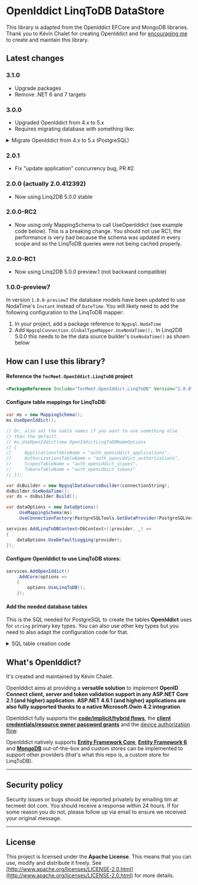﻿# OpenIddict LinqToDB DataStore

This library is adapted from the OpenIddict EFCore and MongoDB libraries.
Thank you to Kévin Chalet for creating OpenIddict and for [encouraging
me](https://github.com/openiddict/openiddict-core/issues/1503) to create and maintain this library.

## Latest changes

### 3.1.0
- Upgrade packages
- Remove .NET 6 and 7 targets

### 3.0.0
- Upgraded OpenIddict from 4.x to 5.x
- Requires migrating database with something like:
 <details>
<summary>Migrate OpenIddict from 4.x to 5.x (PostgreSQL)</summary>

```sql
ALTER TABLE auth_openiddict_applications RENAME COLUMN type TO client_type;
ALTER TABLE auth_openiddict_applications ADD COLUMN application_type text;
ALTER TABLE auth_openiddict_applications ADD COLUMN settings text;
ALTER TABLE auth_openiddict_applications ADD COLUMN json_web_key_set text;
```
</details>

### 2.0.1
- Fix "update application" concurrency bug, PR #2

### 2.0.0 (actually 2.0.412392)
- Now using Linq2DB 5.0.0 stable

### 2.0.0-RC2
- Now using only MappingSchema to call UseOpenIddict (see example code below).
This is a breaking change.
You should not use RC1, the performance is very bad because the schema
was updated in every scope and so the LinqToDB queries were not being cached properly.

### 2.0.0-RC1
- Now using Linq2DB 5.0.0 preview.1 (not backward compatible)

### 1.0.0-preview7
In version `1.0.0-preview7` the database models have been updated to use NodaTime's
`Instant` instead of `DateTime`. You will likely need to add the following configuration
to the LinqToDB mapper: 
1. In your project, add a package reference to `Npgsql.NodaTime`
2. Add `NpgsqlConnection.GlobalTypeMapper.UseNodaTime();`. In Linq2DB 5.0.0
this needs to be the data source builder's `UseNodaTime()` as shown below

## How can I use this library?

#### Reference the `TecMeet.OpenIddict.LinqToDB` project
```xml
<PackageReference Include="TecMeet.OpenIddict.LinqToDB" Version="2.0.0" />
```

#### Configure table mappings for LinqToDB:
```csharp
var ms = new MappingSchema();
ms.UseOpenIddict();

// Or, also set the table names if you want to use something else
// than the default.
// ms.UseOpenIddict(new OpenIddictLinqToDBNameOptions
// {
//     ApplicationsTableName = "auth_openiddict_applications",
//     AuthorizationsTableName = "auth_openiddict_authorizations",
//     ScopesTableName = "auth_openiddict_scopes",
//     TokensTableName = "auth_openiddict_tokens"
// });

var dsBuilder = new NpgsqlDataSourceBuilder(connectionString);
dsBuilder.UseNodaTime();
var ds = dsBuilder.Build();

var dataOptions = new DataOptions()
    .UseMappingSchema(ms)
    .UseConnectionFactory(PostgreSQLTools.GetDataProvider(PostgreSQLVersion.v95), ds.CreateConnection);

services.AddLinqToDBContext<DbContext>((provider, _) =>
{
    dataOptions.UseDefaultLogging(provider);
});
```

#### Configure OpenIddict to use LinqToDB stores:
```csharp
services.AddOpenIddict()
    .AddCore(options =>
    {
        options.UseLinqToDB();
    });
```

#### Add the needed database tables
This is the SQL needed for PostgreSQL to create the tables **OpenIddict** uses for `string` primary key types. You
can also use other key types but you need to also adapt the configuration code for that.
<details>
<summary>SQL table creation code</summary>

```postgresql
CREATE TABLE auth_openiddict_applications
(
    type                      text      NULL,
    requirements              text      NULL,
    redirect_uris             text      NULL,
    properties                text      NULL,
    post_logout_redirect_uris text      NULL,
    permissions               text      NULL,
    id                        text  NOT NULL DEFAULT gen_random_uuid(),
    display_names             text      NULL,
    display_name              text      NULL,
    consent_type              text      NULL,
    concurrency_token         text      NULL,
    client_secret             text      NULL,
    client_id                 text      NULL,
    
    CONSTRAINT "PK_auth_openiddict_applications" PRIMARY KEY (id)
);

CREATE TABLE auth_openiddict_authorizations
(
    type              text           NULL,
    subject           text           NULL,
    status            text           NULL,
    scopes            text           NULL,
    properties        text           NULL,
    id                text       NOT NULL DEFAULT gen_random_uuid(),
    creation_date     timestamptz      NULL,
    concurrency_token text           NULL,
    application_id    text           NULL,

    CONSTRAINT "PK_auth_openiddict_authorizations" PRIMARY KEY (id)
);

CREATE TABLE auth_openiddict_scopes
(
    resources         text      NULL,
    properties        text      NULL,
    name              text      NULL,
    id                text  NOT NULL DEFAULT gen_random_uuid(),
    display_names     text      NULL,
    display_name      text      NULL,
    descriptions      text      NULL,
    description       text      NULL,
    concurrency_token text      NULL,

    CONSTRAINT "PK_auth_openiddict_scopes" PRIMARY KEY (id)
);

CREATE TABLE auth_openiddict_tokens
(
    type              text           NULL,
    subject           text           NULL,
    status            text           NULL,
    reference_id      text           NULL,
    redemption_date   timestamptz      NULL,
    properties        text           NULL,
    payload           text           NULL,
    id                text       NOT NULL DEFAULT gen_random_uuid(),
    expiration_date   timestamptz      NULL,
    creation_date     timestamptz      NULL,
    concurrency_token text           NULL,
    authorization_id  text           NULL,
    application_id    text           NULL,

    CONSTRAINT "PK_auth_openiddict_tokens" PRIMARY KEY (id)
);
```
</details>

## What's OpenIddict?
It's created and maintained by Kévin Chalet.

OpenIddict aims at providing a **versatile solution** to implement **OpenID Connect client, server and token validation support in any ASP.NET Core 2.1 (and higher) application**.
**ASP.NET 4.6.1 (and higher) applications are also fully supported thanks to a native Microsoft.Owin 4.2 integration**.

OpenIddict fully supports the **[code/implicit/hybrid flows](http://openid.net/specs/openid-connect-core-1_0.html)**,
the **[client credentials/resource owner password grants](https://tools.ietf.org/html/rfc6749)** and the [device authorization flow](https://tools.ietf.org/html/rfc8628).

OpenIddict natively supports **[Entity Framework Core](https://www.nuget.org/packages/OpenIddict.EntityFrameworkCore)**,
**[Entity Framework 6](https://www.nuget.org/packages/OpenIddict.EntityFramework)** and **[MongoDB](https://www.nuget.org/packages/OpenIddict.MongoDb)**
out-of-the-box and custom stores can be implemented to support other providers (that's what this repo is,
a custom store for LinqToDB).

--------------

## Security policy

Security issues or bugs should be reported privately by emailing tim at tecmeet dot com.
You should receive a response within 24 hours. If for some reason you do not, please follow up via email to ensure we received your original message.

--------------

## License

This project is licensed under the **Apache License**. This means that you can use, modify and distribute it freely.
See [http://www.apache.org/licenses/LICENSE-2.0.html](http://www.apache.org/licenses/LICENSE-2.0.html) for more details.

